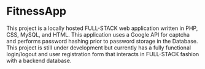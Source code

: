 # FitnessApp
This project is a locally hosted FULL-STACK web application written in PHP, CSS, MySQL, and HTML. This application uses a Google API for captcha and performs password hashing prior to password storage in the Database. This project is still under development but currently has a fully functional login/logout and user registration form that interacts in FULL-STACK fashion with a backend database. 
